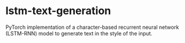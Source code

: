 # lstm-text-generation
PyTorch implementation of a character-based recurrent neural network (LSTM-RNN) model to generate text in the style of the input.
